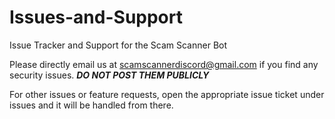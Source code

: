 # Issues-and-Support
Issue Tracker and Support for the Scam Scanner Bot

Please directly email us at [scamscannerdiscord@gmail.com](mailto:scamscannerdiscord@gmail.com) if you find any security issues. ***DO NOT POST THEM PUBLICLY***

For other issues or feature requests, open the appropriate issue ticket under issues and it will be handled from there.
